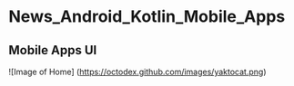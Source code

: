 # News_Android_Kotlin_Mobile_Apps

## Mobile Apps UI
![Image of Home]
(https://octodex.github.com/images/yaktocat.png)
